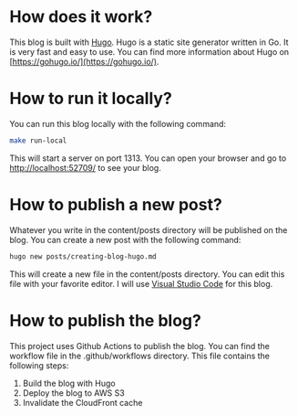 # How does it work?

This blog is built with [Hugo](https://gohugo.io/). Hugo is a static site generator written in Go. It is very fast and easy to use. You can find more information about Hugo on [https://gohugo.io/](https://gohugo.io/).

# How to run it locally?

You can run this blog locally with the following command:

```bash
make run-local
```

This will start a server on port 1313. You can open your browser and go to [http://localhost:52709/](http://localhost:52709/) to see your blog.

# How to publish a new post?

Whatever you write in the content/posts directory will be published on the blog. You can create a new post with the following command:

```bash
hugo new posts/creating-blog-hugo.md
```

This will create a new file in the content/posts directory. You can edit this file with your favorite editor. I will use [Visual Studio Code](https://code.visualstudio.com/) for this blog.

# How to publish the blog?

This project uses Github Actions to publish the blog. You can find the workflow file in the .github/workflows directory. This file contains the following steps:

1. Build the blog with Hugo
2. Deploy the blog to AWS S3
3. Invalidate the CloudFront cache
